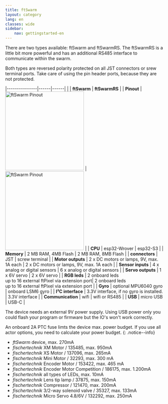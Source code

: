 ```yaml
---
title: ftSwarm
layout: category
lang: en
classes: wide
sidebar:
    nav: gettingstarted-en
---
```


There are two types available: ftSwarm and ftSwarmRS. The ftSwarmRS is a little bit more powerful and has an additional RS485 interface to communicate within the swarm.

Both types are reversed polarity protected on all JST connectors or srew terminal ports. Take care of using the pin header ports, because they are not protected.

|---------------|------|------|
| | **ftSwarm** | **ftSwarmRS** |
| **Pinout**    | <img alt="ftSwarm Pinout" src="/assets/img/ftSwarmPinout.png" width="250"> | <img alt="ftSwarm Pinout" src="/assets/img/ftSwarmRSPinout.png" width="250"> |
| **CPU**           | esp32-Wrover                               | esp32-S3 |
| **Memory**        | 2 MB RAM, 4MB Flash                        | 2 MB RAM, 8MB Flash |
| **connectors**    | JST                                        | screw terminal |
| **Motor outputs** | 2 x DC motors or lamps, 9V, max. 1A each   | 2 x DC motors or lamps, 9V, max. 1A each |
| **Sensor inputs** | 4 x analog or digital sensors              | 6 x analog or digital sensors |
| **Servo outputs** | 1 x 6V servo                               | 2 x 6V servo |
| **RGB leds**      | 2 onboard leds<br>up to 16 external ftPixel via extension port| 2 onboard leds<br>up to 16 external ftPixel via extension port |
| **Gyro**          | optional MPU6040 gyro                    | onboard LSM6 gyro |
| **I²C interface** | 3.3V interface, if no gyro is installed. | 3.3V interface |
| **Communication** | wifi | wifi or RS485 |
| **USB**           | micro USB | USB-C |

The device needs an external 9V power supply. Using USB power only you could flash your program or firmware but the IO's won't work correctly.

An onboard 2A PTC fuse limts the device max. power budget. If you use all actor options, you need to calculate your power budget.
{: .notice--info}

- *ftSwarm* device, max. 270mA
- *fischertechnik* XM Motor / 135485, max. 950mA
- *fischertechnik* XS Motor / 137096, max. 265mA
- *fischertechnik* Mini Motor / 32293, max. 300 mA
- *fischertechnik* Encoder Motor / 153422, max. 465 mA
- *fischertechnik* Encoder Motor Competition / 186175, max. 1.200mA
- *fischertechnik* all types of LEDs, max. 10mA
- *fischertechnik* Lens tip lamp / 37875, max. 150mA
- *fischertechnik* Compressor / 121470, max. 200mA
- *fischertechnik* 3/2-way solenoid valve / 35327, max. 133mA
- *fischertechnik* Micro Servo 4.8/6V / 132292, max. 250mA
